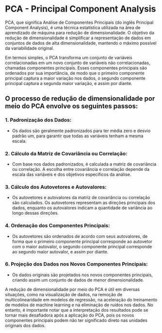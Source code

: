 # PCA - Principal Component Analysis

PCA, que significa Análise de Componentes Principais (do inglês Principal Component Analysis), é uma técnica estatística utilizada na área de aprendizado de máquina para redução de dimensionalidade. O objetivo da redução de dimensionalidade é simplificar a representação de dados em conjuntos de dados de alta dimensionalidade, mantendo o máximo possível da variabilidade original.

Em termos simples, o PCA transforma um conjunto de variáveis correlacionadas em um novo conjunto de variáveis não correlacionadas, chamadas componentes principais. Esses componentes principais são ordenados por sua importância, de modo que o primeiro componente principal captura a maior variação nos dados, o segundo componente principal captura a segunda maior variação, e assim por diante.

## O processo de redução de dimensionalidade por meio do PCA envolve os seguintes passos:

### 1. Padronização dos Dados:

  * Os dados são geralmente padronizados para ter média zero e desvio padrão um, para garantir que todas as variáveis tenham a mesma escala.

### 2. Cálculo da Matriz de Covariância ou Correlação:

  * Com base nos dados padronizados, é calculada a matriz de covariância ou correlação. A escolha entre covariância e correlação depende da escala das variáveis e dos objetivos específicos da análise.

### 3. Cálculo dos Autovetores e Autovalores:

  * Os autovetores e autovalores da matriz de covariância ou correlação são calculados. Os autovetores representam as direções principais dos dados, enquanto os autovalores indicam a quantidade de variância ao longo dessas direções.

### 4. Ordenação dos Componentes Principais: 

  * Os autovetores são ordenados de acordo com seus autovalores, de forma que o primeiro componente principal corresponde ao autovetor com o maior autovalor, o segundo componente principal corresponde ao segundo maior autovalor, e assim por diante.

### 6. Projeção dos Dados nos Novos Componentes Principais:

  * Os dados originais são projetados nos novos componentes principais, criando assim um conjunto de dados de menor dimensionalidade.

A redução de dimensionalidade por meio do PCA é útil em diversas situações, como na visualização de dados, na remoção de multicolinearidade em modelos de regressão, na aceleração do treinamento de modelos de machine learning e na eliminação de ruídos nos dados. No entanto, é importante notar que a interpretação dos resultados pode se tornar mais desafiadora após a aplicação do PCA, pois os novos componentes principais podem não ter significado direto nas unidades originais dos dados.
